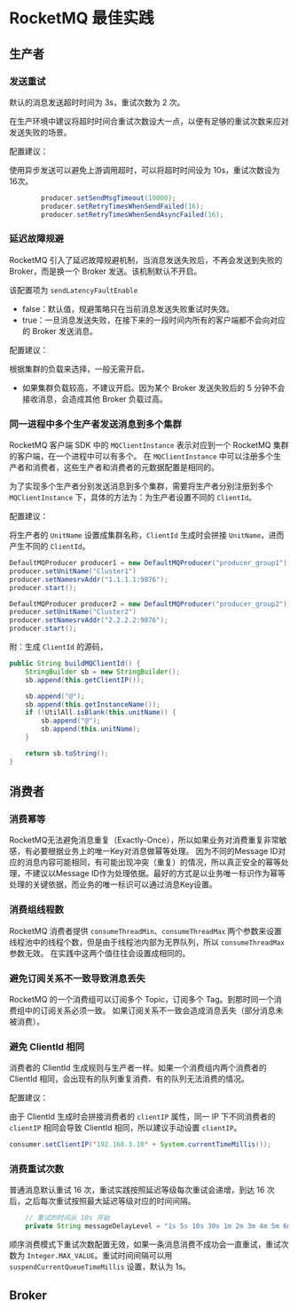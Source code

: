 # RocketMQ 最佳实践

## 生产者

### 发送重试

默认的消息发送超时时间为 3s，重试次数为 2 次。

在生产环境中建议将超时时间合重试次数设大一点，以便有足够的重试次数来应对发送失败的场景。

配置建议：

使用异步发送可以避免上游调用超时，可以将超时时间设为 10s，重试次数设为 16次。

```java
        producer.setSendMsgTimeout(10000);
        producer.setRetryTimesWhenSendFailed(16);
        producer.setRetryTimesWhenSendAsyncFailed(16);
```

### 延迟故障规避

RocketMQ 引入了延迟故障规避机制，当消息发送失败后，不再会发送到失败的 Broker，而是换一个 Broker 发送。该机制默认不开启。

该配置项为 `sendLatencyFaultEnable`

* false：默认值，规避策略只在当前消息发送失败重试时失效。
* true：一旦消息发送失败，在接下来的一段时间内所有的客户端都不会向对应的 Broker 发送消息。

配置建议：

根据集群的负载来选择，一般无需开启。

* 如果集群负载较高，不建议开启。因为某个 Broker 发送失败后的 5 分钟不会接收消息，会造成其他 Broker 负载过高。

### 同一进程中多个生产者发送消息到多个集群

RocketMQ 客户端 SDK 中的 `MQClientInstance` 表示对应到一个 RocketMQ 集群的客户端，在一个进程中可以有多个。
在 `MQClientInstance` 中可以注册多个生产者和消费者，这些生产者和消费者的元数据配置是相同的。

为了实现多个生产者分别发送消息到多个集群，需要将生产者分别注册到多个 `MQClientInstance` 下，具体的方法为：为生产者设置不同的 `ClientId`。

配置建议：

将生产者的 `UnitName` 设置成集群名称，`ClientId` 生成时会拼接 `UnitName`，进而产生不同的 `ClientId`。

```java
DefaultMQProducer producer1 = new DefaultMQProducer("producer_group1");
producer.setUnitName("Cluster1")
producer.setNamesrvAddr("1.1.1.1:9876");
producer.start();

DefaultMQProducer producer2 = new DefaultMQProducer("producer_group2");
producer.setUnitName("Cluster2")
producer.setNamesrvAddr("2.2.2.2:9876");
producer.start();
```

附：生成 `ClientId` 的源码，

```java
public String buildMQClientId() {
    StringBuilder sb = new StringBuilder();
    sb.append(this.getClientIP());

    sb.append("@");
    sb.append(this.getInstanceName());
    if (!UtilAll.isBlank(this.unitName)) {
        sb.append("@");
        sb.append(this.unitName);
    }

    return sb.toString();
}
```

## 消费者

### 消费幂等

RocketMQ无法避免消息重复（Exactly-Once），所以如果业务对消费重复非常敏感，有必要根据业务上的唯一Key对消息做幂等处理。
因为不同的Message ID对应的消息内容可能相同，有可能出现冲突（重复）的情况，所以真正安全的幂等处理，不建议以Message ID作为处理依据。最好的方式是以业务唯一标识作为幂等处理的关键依据，而业务的唯一标识可以通过消息Key设置。

### 消费组线程数

RocketMQ 消费者提供 `consumeThreadMin`、`consumeThreadMax` 两个参数来设置线程池中的线程个数，但是由于线程池内部为无界队列，所以 `consumeThreadMax` 参数无效。
在实践中这两个值往往会设置成相同的。

### 避免订阅关系不一致导致消息丢失

RocketMQ 的一个消费组可以订阅多个 Topic，订阅多个 Tag。到那时同一个消费组中的订阅关系必须一致。
如果订阅关系不一致会造成消息丢失（部分消息未被消费）。

### 避免 ClientId 相同

消费者的 ClientId 生成规则与生产者一样。如果一个消费组内两个消费者的 ClientId 相同，会出现有的队列重复消费、有的队列无法消费的情况。

配置建议：

由于 ClientId 生成时会拼接消费者的 `clientIP` 属性，同一 IP 下不同消费者的 `clientIP` 相同会导致 ClientId 相同，所以建议手动设置 `clientIP`。

```java
consumer.setClientIP('192.168.3.10' + System.currentTimeMillis());
```

### 消费重试次数

普通消息默认重试 16 次，重试实践按照延迟等级每次重试会递增，到达 16 次后，之后每次重试按照最大延迟等级对应的时间间隔。

```java
    // 重试的时间从 10s 开始
    private String messageDelayLevel = "1s 5s 10s 30s 1m 2m 3m 4m 5m 6m 7m 8m 9m 10m 20m 30m 1h 2h";
```

顺序消费模式下重试次数配置无效，如果一条消息消费不成功会一直重试，重试次数为 `Integer.MAX_VALUE`。重试时间间隔可以用 `suspendCurrentQueueTimeMillis` 设置，默认为 1s。

## Broker

